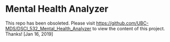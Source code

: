 # Mental Health Analyzer

This repo has been obsoleted. Please visit https://github.com/UBC-MDS/DSCI_532_Mental_Health_Analyzer to view the content of this project. Thanks! [Jan 16, 2019]
